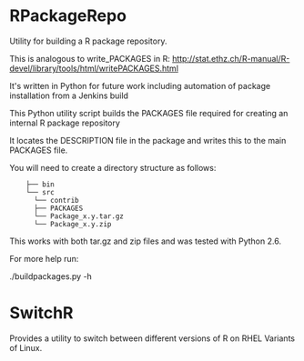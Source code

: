 RPackageRepo
============

Utility for building a R package repository.

This is analogous to write_PACKAGES in R: http://stat.ethz.ch/R-manual/R-devel/library/tools/html/writePACKAGES.html

It's written in Python for future work including automation of package installation from a Jenkins build

This Python utility script builds the PACKAGES file required for creating an internal R package repository

It locates the DESCRIPTION file in the package and writes this to the main PACKAGES file.

You will need to create a directory structure as follows:

```
    ├── bin
    └── src
      └── contrib
      ├── PACKAGES
      └── Package_x.y.tar.gz
      └── Package_x.y.zip
```

This works with both tar.gz and zip files and was tested with Python 2.6.

For more help run:

./buildpackages.py -h

SwitchR
=======

Provides a utility to switch between different versions of R on RHEL Variants of Linux.
